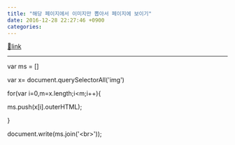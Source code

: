 ```yaml
---
title: "해당 페이지에서 이미지만 뽑아서 페이지에 보이기"
date: 2016-12-28 22:27:46 +0900
categories: 
---
```

[🔗link](http://www.mins01.com/mh/tech/read/1049)
***


var ms = []

var x= document.querySelectorAll('img')

for(var i=0,m=x.length;i&lt;m;i++){

ms.push(x[i].outerHTML);

}

document.write(ms.join('&lt;br&gt;'));




